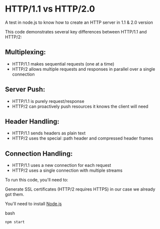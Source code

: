 # HTTP/1.1 vs HTTP/2.0

A test in node.js to know how to create an HTTP server in 1.1 & 2.0 version

This code demonstrates several key differences between HTTP/1.1 and HTTP/2:

## Multiplexing:

- HTTP/1.1 makes sequential requests (one at a time)
- HTTP/2 allows multiple requests and responses in parallel over a single connection


## Server Push:

- HTTP/1.1 is purely request/response
- HTTP/2 can proactively push resources it knows the client will need


## Header Handling:

- HTTP/1.1 sends headers as plain text
- HTTP/2 uses the special :path header and compressed header frames


## Connection Handling:

- HTTP/1.1 uses a new connection for each request
- HTTP/2 uses a single connection with multiple streams

To run this code, you'll need to:

Generate SSL certificates (HTTP/2 requires HTTPS) in our case we already got them.

You'll need to install [Node.js](https://nodejs.org/en)

bash
```
npm start
```